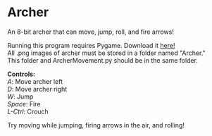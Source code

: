 # Archer
An 8-bit archer that can move, jump, roll, and fire arrows! 

Running this program requires Pygame. Download it <a href="https://bitbucket.org/pygame/pygame/downloads" target="a_blank"> here! </a> <br>
All .png images of archer must be stored in a folder named "Archer." <br>
This folder and ArcherMovement.py should be in the same folder. <br>

<b>Controls:</b><br>
<i>A</i>: Move archer left <br> 
<i>D</i>: Move archer right <br> 
<i>W</i>: Jump <br> 
<i>Space</i>: Fire <br>
<i>L-Ctrl</i>: Crouch <br>

Try moving while jumping, firing arrows in the air, and rolling!



